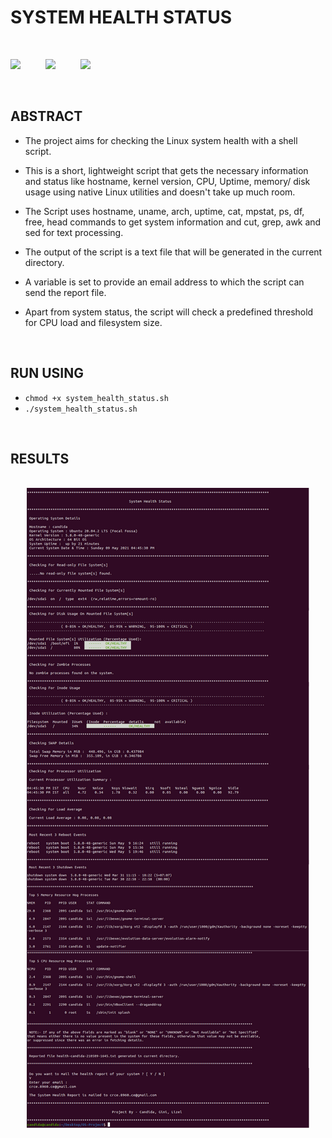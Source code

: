 # SYSTEM HEALTH STATUS

<br>

![](https://img.shields.io/github/forks/Candida18/System-Health-Status?style=for-the-badge) &emsp; &emsp;
![](https://img.shields.io/github/stars/Candida18/System-Health-Status?style=for-the-badge) &emsp; &emsp;
![](https://img.shields.io/github/license/Candida18/System-Health-Status?style=for-the-badge) &emsp; &emsp;

<br>

## ABSTRACT

* The project aims for checking the Linux system health with a shell script.

* This is a short, lightweight script that gets the necessary information and status like
hostname, kernel version, CPU, Uptime, memory/ disk usage using native Linux utilities
and doesn't take up much room.

* The Script uses hostname, uname, arch, uptime, cat, mpstat, ps, df, free, head commands
to get system information and cut, grep, awk and sed for text processing.

* The output of the script is a text file that will be generated in the current directory.

* A variable is set to provide an email address to which the script can send the report file.

* Apart from system status, the script will check a predefined threshold for CPU load and
filesystem size.
<br>

## RUN USING
* `chmod +x system_health_status.sh`
* `./system_health_status.sh`
<br>

## RESULTS

<p align="center">
  <br>
  <kbd><img src="https://github.com/Candida18/System-Health-Status/blob/main/Output.png"></kbd>
</p>

  
